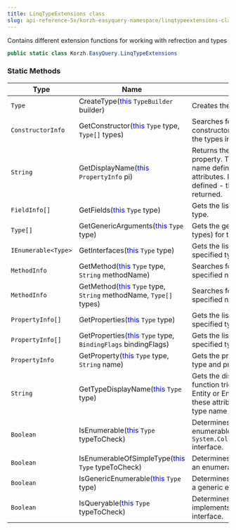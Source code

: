 ```yaml
---
title: LinqTypeExtensions class
slug: api-reference-5x/korzh-easyquery-namespace/linqtypeextensions-class
---
```


Contains different extension functions for working with refrection and types
```csharp
public static class Korzh.EasyQuery.LinqTypeExtensions

```

### Static Methods

| Type | Name | Description | 
| --- | --- | --- | 
| `Type` | CreateType(<span style='color: blue'>this</span> `TypeBuilder` builder) | Creates the type. | 
| `ConstructorInfo` | GetConstructor(<span style='color: blue'>this</span> `Type` type, `Type[]` types) | Searches for a public instance constructor whose parameters match the types in  the specified array. | 
| `String` | GetDisplayName(<span style='color: blue'>this</span> `PropertyInfo` pi) | Returns the display name of the property.  This function tries to get the name defined by Display or DisplayName attributes.  If any of these attributes is not defined - then the property name is returned. | 
| `FieldInfo[]` | GetFields(<span style='color: blue'>this</span> `Type` type) | Gets the list of fields for the specified type. | 
| `Type[]` | GetGenericArguments(<span style='color: blue'>this</span> `Type` type) | Gets the generic arguments (the list of types) for the specified type. | 
| `IEnumerable<Type>` | GetInterfaces(<span style='color: blue'>this</span> `Type` type) | Gets the list of interfaces for the specified type. | 
| `MethodInfo` | GetMethod(<span style='color: blue'>this</span> `Type` type, `String` methodName) | Searches for the public method with the specified name. | 
| `MethodInfo` | GetMethod(<span style='color: blue'>this</span> `Type` type, `String` methodName, `Type[]` types) | Searches for the public method with the specified name. | 
| `PropertyInfo[]` | GetProperties(<span style='color: blue'>this</span> `Type` type) | Gets the list of properties for the specified type. | 
| `PropertyInfo[]` | GetProperties(<span style='color: blue'>this</span> `Type` type, `BindingFlags` bindingFlags) | Gets the list of properties for the specified type. | 
| `PropertyInfo` | GetProperty(<span style='color: blue'>this</span> `Type` type, `String` name) | Gets the property info for the specified type and property name. | 
| `String` | GetTypeDisplayName(<span style='color: blue'>this</span> `Type` type) | Gets the display name of the type.  This function tries to get the name defined by Entity or EntityName attributes.  If any of these attributes is not defined - then the type name is returned. | 
| `Boolean` | IsEnumerable(<span style='color: blue'>this</span> `Type` typeToCheck) | Determines whether the specified type is enumerable (supports `System.Collections.Generic.IEnumerable` interface. | 
| `Boolean` | IsEnumerableOfSimpleType(<span style='color: blue'>this</span> `Type` typeToCheck) | Determines whether the specified type is an enumerable of some simple type . | 
| `Boolean` | IsGenericEnumerable(<span style='color: blue'>this</span> `Type` type) | Determines whether the specified type is a generic enumerable. | 
| `Boolean` | IsQueryable(<span style='color: blue'>this</span> `Type` typeToCheck) | Determines whether the specified type implements `System.Linq.IQueryable` interface. |